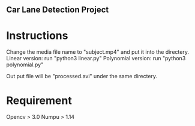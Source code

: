 ## Car Lane Detection Project

# Instructions
Change the media file name to "subject.mp4" and put it into the directery. 
Linear version:
run "python3 linear.py"
Polynomial version:
run "python3 polynomial.py"

Out put file will be "processed.avi" under the same directery.

# Requirement
Opencv > 3.0
Numpu > 1.14


